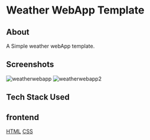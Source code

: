 # Weather WebApp Template

## About

A Simple weather webApp template.

## Screenshots

![weatherwebapp](https://user-images.githubusercontent.com/77545230/194600626-1ec070c6-7790-49e6-8b9c-f717708da61a.png)
![weatherwebapp2](https://user-images.githubusercontent.com/77545230/194600646-85146ca3-d8a4-49c6-8668-b2ee46942c86.png)


## Tech Stack Used

## frontend

[HTML](https://img.shields.io/badge/html5%20-%23E34F26.svg?&style=for-the-badge&logo=html5&logoColor=white")
[CSS](https://img.shields.io/badge/css3%20-%231572B6.svg?&style=for-the-badge&logo=css3&logoColor=white)
